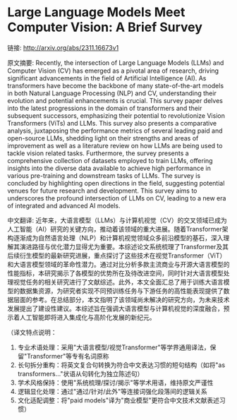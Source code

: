 # Large Language Models Meet Computer Vision: A Brief Survey

链接: http://arxiv.org/abs/2311.16673v1

原文摘要:
Recently, the intersection of Large Language Models (LLMs) and Computer
Vision (CV) has emerged as a pivotal area of research, driving significant
advancements in the field of Artificial Intelligence (AI). As transformers have
become the backbone of many state-of-the-art models in both Natural Language
Processing (NLP) and CV, understanding their evolution and potential
enhancements is crucial. This survey paper delves into the latest progressions
in the domain of transformers and their subsequent successors, emphasizing
their potential to revolutionize Vision Transformers (ViTs) and LLMs. This
survey also presents a comparative analysis, juxtaposing the performance
metrics of several leading paid and open-source LLMs, shedding light on their
strengths and areas of improvement as well as a literature review on how LLMs
are being used to tackle vision related tasks. Furthermore, the survey presents
a comprehensive collection of datasets employed to train LLMs, offering
insights into the diverse data available to achieve high performance in various
pre-training and downstream tasks of LLMs. The survey is concluded by
highlighting open directions in the field, suggesting potential venues for
future research and development. This survey aims to underscores the profound
intersection of LLMs on CV, leading to a new era of integrated and advanced AI
models.

中文翻译:
近年来，大语言模型（LLMs）与计算机视觉（CV）的交叉领域已成为人工智能（AI）研究的关键方向，推动着该领域的重大进展。随着Transformer架构逐渐成为自然语言处理（NLP）和计算机视觉领域众多前沿模型的基石，深入理解其演进路径与优化潜力显得尤为重要。本综述论文系统梳理了Transformer及其后续衍生模型的最新研究进展，重点探讨了这些技术在视觉Transformer（ViT）和大语言模型领域的革命性潜力。通过对比分析多款主流商业与开源大语言模型的性能指标，本研究揭示了各模型的优势所在及待改进空间，同时针对大语言模型处理视觉任务的相关研究进行了文献综述。此外，本文全面汇总了用于训练大语言模型的数据集资源，为研究者实现不同预训练任务与下游任务的高性能表现提供了数据层面的参考。在总结部分，本文指明了该领域尚未解决的研究方向，为未来技术发展提出了建设性建议。本综述旨在强调大语言模型与计算机视觉的深度融合，预示着人工智能即将进入集成化与高阶化发展的新纪元。

（译文特点说明：
1. 专业术语处理：采用"大语言模型/视觉Transformer"等学界通用译法，保留"Transformer"等专有名词原称
2. 长句拆分重构：将英文复合句转换为符合中文表达习惯的短句结构（如将"as transformers..."状语从句转化为独立陈述句）
3. 学术风格保持：使用"系统梳理/探讨/揭示"等学术用语，维持原文严谨性
4. 逻辑显化处理：通过"通过/针对/此外"等连接词强化段落间的逻辑关系
5. 文化适配调整：将"paid models"译为"商业模型"更符合中文技术文献表述习惯）
